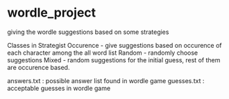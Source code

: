 # wordle_project
giving the wordle suggestions based on some strategies

Classes in Strategist
Occurence - give suggestions based on occurence of each character among the all word list
Random - randomly choose suggestions
Mixed - random suggestions for the initial guess, rest of them are occurence based.

answers.txt : possible answer list found in wordle game
guesses.txt : acceptable guesses in wordle game